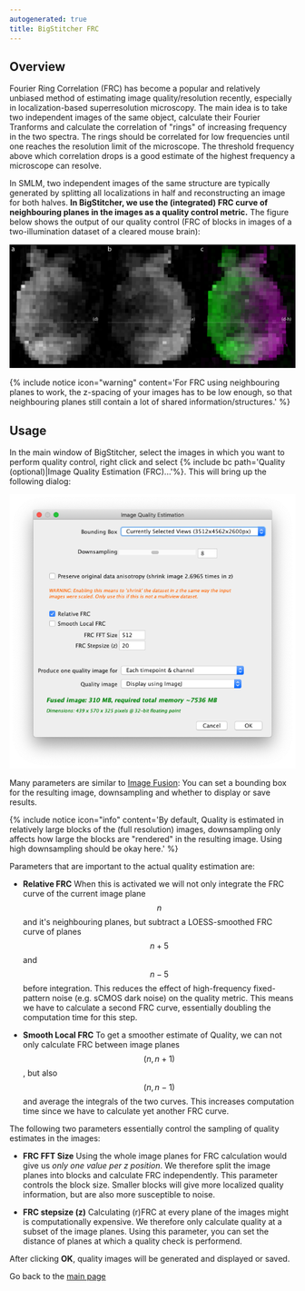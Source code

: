 ```yaml
---
autogenerated: true
title: BigStitcher FRC
---
```


## Overview

Fourier Ring Correlation (FRC) has become a popular and relatively unbiased method of estimating image quality/resolution recently, especially in localization-based superresolution microscopy. The main idea is to take two independent images of the same object, calculate their Fourier Tranforms and calculate the correlation of "rings" of increasing frequency in the two spectra. The rings should be correlated for low frequencies until one reaches the resolution limit of the microscope. The threshold frequency above which correlation drops is a good estimate of the highest frequency a microscope can resolve.

In SMLM, two independent images of the same structure are typically generated by splitting all localizations in half and reconstructing an image for both halves. **In BigStitcher, we use the (integrated) FRC curve of neighbouring planes in the images as a quality control metric.** The figure below shows the output of our quality control (FRC of blocks in images of a two-illumination dataset of a cleared mouse brain):

<img src="/media/bigstitcher-frc-overview.png" width="850"/>

{% include notice icon="warning" content='For FRC using neighbouring planes to work, the z-spacing of your images has to be low enough, so that neighbouring planes still contain a lot of shared information/structures.' %}

## Usage

In the main window of BigStitcher, select the images in which you want to perform quality control, right click and select {% include bc path='Quality (optional)|Image Quality Estimation (FRC)...'%}. This will bring up the following dialog:

<img src="/media/bigstitcher-frc-dialog.png" width="600"/>

Many parameters are similar to [Image Fusion](/plugins/bigstitcher/fuse): You can set a bounding box for the resulting image, downsampling and whether to display or save results.

{% include notice icon="info" content='By default, Quality is estimated in relatively large blocks of the (full resolution) images, downsampling only affects how large the blocks are "rendered" in the resulting image. Using high downsampling should be okay here.' %}

Parameters that are important to the actual quality estimation are:

-   **Relative FRC** When this is activated we will not only integrate the FRC curve of the current image plane $$n$$ and it's neighbouring planes, but subtract a LOESS-smoothed FRC curve of planes $$n+5$$ and $$n-5$$ before integration. This reduces the effect of high-frequency fixed-pattern noise (e.g. sCMOS dark noise) on the quality metric. This means we have to calculate a second FRC curve, essentially doubling the computation time for this step.

<!-- -->

-   **Smooth Local FRC** To get a smoother estimate of Quality, we can not only calculate FRC between image planes $$(n,n+1)$$, but also $$(n,n-1)$$ and average the integrals of the two curves. This increases computation time since we have to calculate yet another FRC curve.

The following two parameters essentially control the sampling of quality estimates in the images:

-   **FRC FFT Size** Using the whole image planes for FRC calculation would give us *only one value per z position*. We therefore split the image planes into blocks and calculate FRC independently. This parameter controls the block size. Smaller blocks will give more localized quality information, but are also more susceptible to noise.

<!-- -->

-   **FRC stepsize (z)** Calculating (r)FRC at every plane of the images might is computationally expensive. We therefore only calculate quality at a subset of the image planes. Using this parameter, you can set the distance of planes at which a quality check is performend.

After clicking **OK**, quality images will be generated and displayed or saved.

Go back to the [main page](/plugins/bigstitcher#documentation)
